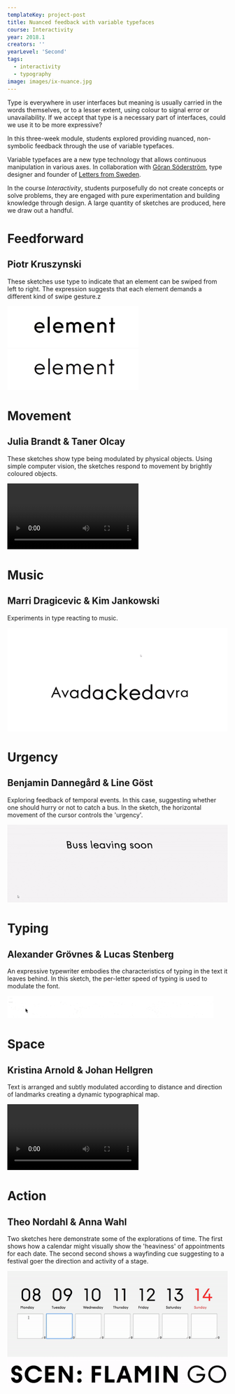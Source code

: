 ```yaml
---
templateKey: project-post
title: Nuanced feedback with variable typefaces
course: Interactivity
year: 2018.1
creators: ''
yearLevel: 'Second'
tags:
  - interactivity
  - typography
image: images/ix-nuance.jpg
---
```


Type is everywhere in user interfaces but meaning is usually carried in the words themselves, or to a lesser extent, using colour to signal error or unavailability. If we accept that type is a necessary part of interfaces, could we use it to be more expressive?

In this three-week module, students explored providing nuanced, non-symbolic feedback through the use of variable typefaces.  

Variable typefaces are a new type technology that allows continuous manipulation in various axes. In collaboration with <a href="http://goransoderstrom.se/">Göran Söderström</a>, type designer and founder of <a href="https://lettersfromsweden.se/">Letters from Sweden</a>.

In the course <em>Interactivity</em>, students purposefully do not create concepts or solve problems, they are engaged with pure experimentation and building knowledge through design. A large quantity of sketches are produced, here we draw out a handful.


<div className="narrow section">

# Feedforward
## Piotr Kruszynski

These sketches use type to indicate that an element can be swiped from left to right. The expression suggests that each element demands a different kind of swipe gesture.z

<ImageSet>

![](images/ix-nuance-7-1.gif)
![](images/ix-nuance-7-2.gif)

</ImageSet>

</div>

<div className="narrow section">

# Movement
## Julia Brandt & Taner Olcay

These sketches show type being modulated by physical objects. Using simple computer vision, the sketches respond to movement by brightly coloured objects.

<Video src="2018/images/ix-nuance-1-1.webm" />
<Video src="2018/images/ix-nuance-1-2.webm" />

</div>

<div className="narrow section">

# Music
## Marri Dragicevic & Kim Jankowski

Experiments in type reacting to music.

<ImageSet>

![](images/ix-nuance-2-1.gif)

</ImageSet>

</div>

<div className="narrow section">

# Urgency
## Benjamin Dannegård & Line Göst

Exploring feedback of temporal events. In this case, suggesting whether one should hurry or not to catch a bus. In the sketch, the horizontal movement of the cursor controls the 'urgency'.

<ImageSet>

![](images/ix-nuance-3-1.gif)

</ImageSet>

</div>

<div className="narrow section">

# Typing
## Alexander Grövnes & Lucas Stenberg

An expressive typewriter embodies the characteristics of typing in the text it leaves behind. In this sketch, the per-letter speed of typing is used to modulate the font.

<ImageSet>

![](images/ix-nuance-4-1.gif)

</ImageSet>

</div>

<div className="narrow section">

# Space
## Kristina Arnold & Johan Hellgren

Text is arranged and subtly modulated according to distance and direction of landmarks creating a dynamic typographical map.

<Video src="2018/images/ix-nuance-5-1.webm" />

</div>

<div className="narrow section">

# Action
## Theo Nordahl & Anna Wahl

Two sketches here demonstrate some of the explorations of time. The first shows how a calendar might visually show the 'heaviness' of appointments for each date. The second second shows a wayfinding cue suggesting to a festival goer the direction and activity of a stage.

<ImageSet>

![](images/ix-nuance-6-1.gif)
![](images/ix-nuance-6-2.gif)

</ImageSet>

</div>
